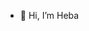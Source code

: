 - 👋 Hi, I’m Heba 


<!---
heba-mostafa/heba-mostafa is a ✨ special ✨ repository because its `README.md` (this file) appears on your GitHub profile.
You can click the Preview link to take a look at your changes.
--->

